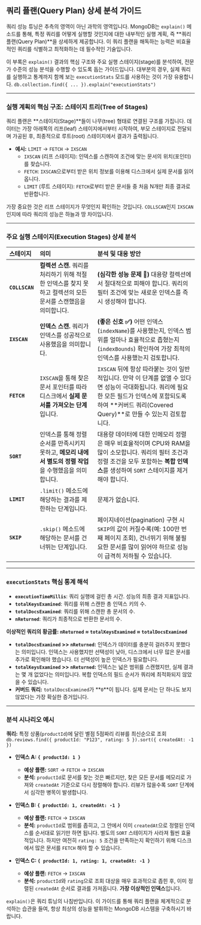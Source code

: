 ## 쿼리 플랜(Query Plan) 상세 분석 가이드

쿼리 성능 튜닝은 추측의 영역이 아닌 과학의 영역입니다. MongoDB는 `explain()` 메소드를 통해, 특정 쿼리를 어떻게 실행할 것인지에 대한 내부적인 실행 계획, 즉 **쿼리 플랜(Query Plan)**을 상세하게 제공합니다. 이 쿼리 플랜을 해독하는 능력은 비효율적인 쿼리를 식별하고 최적화하는 데 필수적인 기술입니다.

이 부록은 `explain()` 결과의 핵심 구조와 주요 실행 스테이지(stage)를 분석하여, 전문가 수준의 성능 분석을 수행할 수 있도록 돕는 가이드입니다. 대부분의 경우, 실제 쿼리를 실행하고 통계까지 함께 보는 `executionStats` 모드를 사용하는 것이 가장 유용합니다.
`db.collection.find({ ... }).explain("executionStats")`

---

### 실행 계획의 핵심 구조: 스테이지 트리(Tree of Stages)

쿼리 플랜은 **스테이지(Stage)**들이 나무(tree) 형태로 연결된 구조를 가집니다. 데이터는 가장 아래쪽의 리프(leaf) 스테이지에서부터 시작하여, 부모 스테이지로 전달되며 가공된 후, 최종적으로 루트(root) 스테이지에서 결과가 출력됩니다.

* **예시:** `LIMIT` → `FETCH` → `IXSCAN`
    * `IXSCAN` (리프 스테이지): 인덱스를 스캔하여 조건에 맞는 문서의 위치(포인터)를 찾습니다.
    * `FETCH`: `IXSCAN`으로부터 받은 위치 정보를 이용해 디스크에서 실제 문서를 읽어옵니다.
    * `LIMIT` (루트 스테이지): `FETCH`로부터 받은 문서들 중 처음 N개만 최종 결과로 반환합니다.

가장 중요한 것은 리프 스테이지가 무엇인지 확인하는 것입니다. `COLLSCAN`인지 `IXSCAN`인지에 따라 쿼리의 성능은 하늘과 땅 차이입니다.

---

### 주요 실행 스테이지(Execution Stages) 상세 분석

| 스테이지 | 의미 | 분석 및 대응 방안 |
| :--- | :--- | :--- |
| **`COLLSCAN`** | **컬렉션 스캔.** 쿼리를 처리하기 위해 적절한 인덱스를 찾지 못하고 컬렉션의 모든 문서를 스캔했음을 의미합니다. | **(심각한 성능 문제 🚩)** 대용량 컬렉션에서 절대적으로 피해야 합니다. 쿼리의 필터 조건에 맞는 새로운 인덱스를 즉시 생성해야 합니다. |
| **`IXSCAN`** | **인덱스 스캔.** 쿼리가 인덱스를 성공적으로 사용했음을 의미합니다. | **(좋은 신호 ✅)** 어떤 인덱스(`indexName`)를 사용했는지, 인덱스 범위를 얼마나 효율적으로 좁혔는지(`indexBounds`) 확인하여 가장 최적의 인덱스를 사용했는지 검토합니다. |
| **`FETCH`** | `IXSCAN`을 통해 찾은 문서 포인터를 따라 디스크에서 **실제 문서를 가져오는 단계**입니다. | `IXSCAN` 뒤에 항상 따라붙는 것이 일반적입니다. 만약 이 단계를 없앨 수 있다면 성능이 극대화됩니다. 쿼리에 필요한 모든 필드가 인덱스에 포함되도록 하여 **커버드 쿼리(Covered Query)**로 만들 수 있는지 검토합니다. |
| **`SORT`** | 인덱스를 통해 정렬 순서를 만족시키지 못하고, **메모리 내에서 별도의 정렬 작업**을 수행했음을 의미합니다. | 대용량 데이터에 대한 인메모리 정렬은 매우 비효율적이며 CPU와 RAM을 많이 소모합니다. 쿼리의 필터 조건과 정렬 조건을 모두 포함하는 **복합 인덱스**를 생성하여 `SORT` 스테이지를 제거해야 합니다. |
| **`LIMIT`** | `.limit()` 메소드에 해당하는 결과를 제한하는 단계입니다. | 문제가 없습니다. |
| **`SKIP`** | `.skip()` 메소드에 해당하는 문서를 건너뛰는 단계입니다. | 페이지네이션(pagination) 구현 시 `SKIP`의 값이 커질수록(예: 100만 번째 페이지 조회), 건너뛰기 위해 불필요한 문서를 많이 읽어야 하므로 성능이 급격히 저하될 수 있습니다. |

---

### `executionStats` 핵심 통계 해석

* **`executionTimeMillis`**: 쿼리 실행에 걸린 총 시간. 성능의 최종 결과 지표입니다.
* **`totalKeysExamined`**: 쿼리를 위해 스캔한 총 인덱스 키의 수.
* **`totalDocsExamined`**: 쿼리를 위해 스캔한 총 문서의 수.
* **`nReturned`**: 쿼리가 최종적으로 반환한 문서의 수.

**이상적인 쿼리의 황금률: `nReturned` ≈ `totalKeysExamined` ≈ `totalDocsExamined`**

* **`totalDocsExamined` >> `nReturned`:** 인덱스가 데이터를 충분히 걸러주지 못했다는 의미입니다. 인덱스는 사용했지만 선택성이 낮아, 디스크에서 너무 많은 문서를 추가로 확인해야 했습니다. 더 선택성이 높은 인덱스가 필요합니다.
* **`totalKeysExamined` >> `nReturned`:** 인덱스는 넓은 범위를 스캔했지만, 실제 결과는 몇 개 없었다는 의미입니다. 복합 인덱스의 필드 순서가 쿼리에 최적화되지 않았을 수 있습니다.
* **커버드 쿼리:** `totalDocsExamined`가 **`0`**이 됩니다. 실제 문서는 단 하나도 보지 않았다는 가장 확실한 증거입니다.

---

### 분석 시나리오 예시

**쿼리:** 특정 상품(`productId`)에 달린 별점 5점짜리 리뷰를 최신순으로 조회
`db.reviews.find({ productId: "P123", rating: 5 }).sort({ createdAt: -1 })`

* **인덱스 A: `{ productId: 1 }`**
    * **예상 플랜:** `SORT` → `FETCH` → `IXSCAN`
    * **분석:** `productId`로 문서를 찾는 것은 빠르지만, 찾은 모든 문서를 메모리로 가져와 `createdAt` 기준으로 다시 정렬해야 합니다. 리뷰가 많을수록 `SORT` 단계에서 심각한 병목이 발생합니다.

* **인덱스 B: `{ productId: 1, createdAt: -1 }`**
    * **예상 플랜:** `FETCH` → `IXSCAN`
    * **분석:** `productId`로 범위를 좁히고, 그 안에서 이미 `createdAt`으로 정렬된 인덱스를 순서대로 읽기만 하면 됩니다. 별도의 `SORT` 스테이지가 사라져 훨씬 효율적입니다. 하지만 여전히 `rating: 5` 조건을 만족하는지 확인하기 위해 디스크에서 많은 문서를 `FETCH` 해야 할 수 있습니다.

* **인덱스 C: `{ productId: 1, rating: 1, createdAt: -1 }`**
    * **예상 플랜:** `FETCH` → `IXSCAN`
    * **분석:** `productId`와 `rating`으로 조회 대상을 매우 효과적으로 좁힌 후, 이미 정렬된 `createdAt` 순서로 결과를 가져옵니다. **가장 이상적인 인덱스**입니다.

`explain()`은 쿼리 튜닝의 나침반입니다. 이 가이드를 통해 쿼리 플랜을 체계적으로 분석하는 습관을 들여, 항상 최상의 성능을 발휘하는 MongoDB 시스템을 구축하시기 바랍니다.